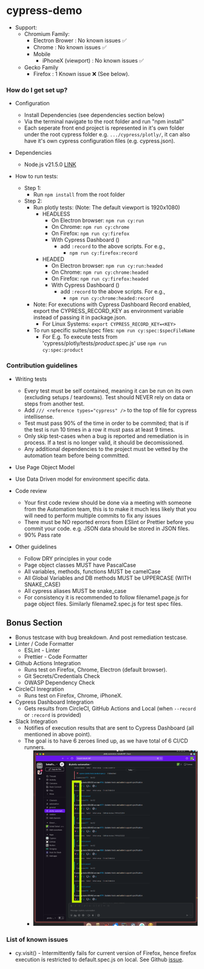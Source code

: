 # cypress-demo
- Support:
  - Chromium Family:
    - Electron Brower : No known issues ✅
    - Chrome : No known issues ✅
    - Mobile
      - iPhoneX (viewport) : No known issues ✅
  - Gecko Family
    - Firefox : 1 Known issue ❌ (See below).


### How do I get set up? ###
* Configuration
  - Install Dependencies (see dependencies section below)
  - Via the terminal navigate to the root folder and run "npm install"
  - Each seperate front end project is represented in it's own folder under the root cypress folder e.g. `.../cypress/plotly/`, it can also have it's own cypress configuration files (e.g. cypress.json).

* Dependencies
    * Node.js v21.5.0 [LINK](https://nodejs.org/en/)

* How to run tests:
  * Step 1:
    * Run `npm install` from the root folder
  * Step 2:
    * Run plotly tests: (Note: The default viewport is 1920x1080)
      * HEADLESS
        * On Electron browser: `npm run cy:run`
        * On Chrome: `npm run cy:chrome`
        * On Firefox: `npm run cy:firefox`
        * With Cypress Dashboard ()
          * add `:record` to the above scripts. For e.g.,
            * `npm run cy:firefox:record`
      * HEADED
        * On Electron browser: `npm run cy:run:headed`
        * On Chrome: `npm run cy:chrome:headed`
        * On Firefox: `npm run cy:firefox:headed`
        * With Cypress Dashboard ()
          * add `:record` to the above scripts. For e.g.,
            * `npm run cy:chrome:headed:record`
    * Note: For executions with Cypress Dashboard Record enabled, export the CYPRESS_RECORD_KEY as environment variable instead of passing it in package.json.
      - For Linux Systems: `export CYPRESS_RECORD_KEY=<KEY>`
    * To run specific suites/spec files: `npm run cy:spec:$specFileName` 
      - For E.g. To execute tests from 'cypress/plotly/tests/*product*.spec.js' use `npm run cy:spec:product`

### Contribution guidelines ###
* Writing tests
  * Every test must be self contained, meaning it can be run on its own (excluding setups / teardowns). Test should NEVER rely on data or steps from another test.
  * Add `/// <reference types="cypress" />` to the top of file for cypress intellisense.
  * Test must pass 90% of the time in order to be commited; that is if the test is run 10 times in a row it must pass at least 9 times.
  * Only skip test-cases when a bug is reported and remediation is in process. If a test is no longer valid, it should be decomissioned.
  * Any additional dependencies to the project must be vetted by the automation team before being committed.
 * Use Page Object Model
 * Use Data Driven model for environment specific data.

* Code review
  * Your first code review should be done via a meeting with someone from the Automation team, this is to make it much less likely that you will need to perform multiple commits to fix any issues
  * There must be NO reported errors from ESlint or Prettier before you commit your code. e.g. JSON data should be stored in JSON files.
  * 90% Pass rate

* Other guidelines
  * Follow DRY principles in your code
  * Page object classes MUST have PascalCase
  * All variables, methods, functions MUST be camelCase
  * All Global Variables and DB methods MUST be UPPERCASE (WITH SNAKE_CASE)
  * All cypress aliases MUST be snake_case
  * For consistency it is recommended to follow filename1.page.js for page object files. Similarly filename2.spec.js for test spec files.


## Bonus Section
- Bonus testcase with bug breakdown. And post remediation testcase.
- Linter / Code Formatter
  - ESLint - Linter
  - Prettier - Code Formatter
- Github Actions Integration
  - Runs test on Firefox, Chrome, Electron (default browser).
  - Git Secrets/Credentials Check
  - OWASP Dependency Check
- CircleCI Inregration
  - Runs test on Firefox, Chrome, iPhoneX.
- Cypress Dashboard Integration
  - Gets results from CircleCI, GitHub Actions and Local (when `--record` or `:record` is provided)
- Slack Integration
  - Notifies of execution results that are sent to Cypress Dashboard (all mentioned in above point).
  - The goal is to have 6 zeroes lined up, as we have total of 6 CI/CD runners.
    - ![Alt text](slack.png)



### List of known issues
* cy.visit() - Intermittently fails for current version of Firefox, hence firefox execution is restricted to default.spec.js on local. See Github [issue](https://github.com/cypress-io/cypress/issues/2938).
